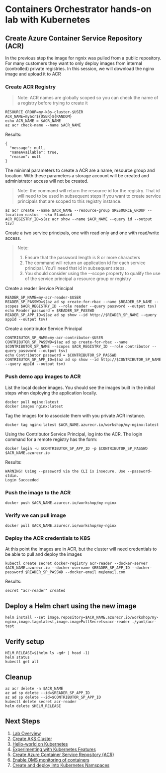 # Containers Orchestrator hands-on lab with Kubernetes

## Create Azure Container Service Repository (ACR)

In the previous step the image for ngnix was pulled from a public repository. For many customers they want to only deploy images from internal (controlled) private registries.  In this session, we will download the nginx image and upload it to ACR

### Create ACR Registry

> Note: ACR names are globally scoped so you can check the name of a registry before trying to create it

```shell
RESOURCE_GROUP=my-k8s-cluster-$USER
ACR_NAME=myacr${USER}${RANDOM}
echo ACR_NAME = $ACR_NAME
az acr check-name --name $ACR_NAME
```

Results:

```shell
{
  "message": null,
  "nameAvailable": true,
  "reason": null
}
```

The minimal parameters to create a ACR are a name, resource group and location. With these parameters a storage account will be created and administrator access will not be created.

> Note: the command will return the resource id for the registry. That id will need to be used in subsequent steps if you want to create service principals that are scoped to this registry instance.

```shell
az acr create --name $ACR_NAME --resource-group $RESOURCE_GROUP --location eastus --sku Standard
ACR_REGISTRY_ID=$(az acr show --name $ACR_NAME --query id --output tsv)
```

Create a two service principals, one with read only and one with read/write access.
> Note:
> 1. Ensure that the password length is 8 or more characters
> 1. The command will return an application id for each service principal. You'll need that id in subsequent steps.
> 1. You should consider using the --scope property to qualify the use of the service principal a resource group or registry

Create a reader Service Principal

```shell
READER_SP_NAME=my-acr-reader-$USER
READER_SP_PASSWD=$(az ad sp create-for-rbac --name $READER_SP_NAME --scopes $ACR_REGISTRY_ID --role reader --query password --output tsv)
echo Reader password = $READER_SP_PASSWD
READER_SP_APP_ID=$(az ad sp show --id http://$READER_SP_NAME --query appId --output tsv)
```

Create a contributor Service Principal

```shell
CONTRIBUTOR_SP_NAME=my-acr-contributor-$USER
CONTRIBUTOR_SP_PASSWD=$(az ad sp create-for-rbac --name $CONTRIBUTOR_SP_NAME --scopes $ACR_REGISTRY_ID --role contributor --query password --output tsv)
echo Contributor password = $CONTRIBUTOR_SP_PASSWD
CONTRIBUTOR_SP_APP_ID=$(az ad sp show --id http://$CONTRIBUTOR_SP_NAME --query appId --output tsv)
```

### Push demo app images to ACR

List the local docker images. You should see the images built in the initial steps when deploying the application locally.

```shell
docker pull nginx:latest
docker images nginx:latest
```

Tag the images for to associate them with you private ACR instance.

```shell
docker tag nginx:latest $ACR_NAME.azurecr.io/workshop/my-nginx:latest
```

Using the Contributor Service Principal, log into the ACR. The login command for a remote registry has the form: 

```shell
docker login -u $CONTRIBUTOR_SP_APP_ID -p $CONTRIBUTOR_SP_PASSWD $ACR_NAME.azurecr.io
```

Results:

```shell
WARNING! Using --password via the CLI is insecure. Use --password-stdin.
Login Succeeded
```

### Push the image to the ACR

```shell
docker push $ACR_NAME.azurecr.io/workshop/my-nginx
```

### Verify we can pull image

```shell
docker pull $ACR_NAME.azurecr.io/workshop/my-nginx
```

### Deploy the ACR credentials to K8S

At this point the images are in ACR, but the cluster will need credentials to be able to pull and deploy the images

```shell
kubectl create secret docker-registry acr-reader --docker-server $ACR_NAME.azurecr.io --docker-username $READER_SP_APP_ID --docker-password $READER_SP_PASSWD --docker-email me@email.com
```

Results:

```shell
secret "acr-reader" created
```

## Deploy a Helm chart using the new image

```shell
helm install --set image.repository=$ACR_NAME.azurecr.io/workshop/my-nginx,image.tag=latest,image.imagePullSecrets=acr-reader ./yaml/acr-test
```

## Verify setup

```shell
HELM_RELEASE=$(helm ls -qdr | head -1)
helm status
kubectl get all
```

## Cleanup

```shell
az acr delete -n $ACR_NAME
az ad sp delete --id=$READER_SP_APP_ID
az ad sp delete --id=$CONTRIBUTOR_SP_APP_ID
kubectl delete secret acr-reader
helm delete $HELM_RELEASE
```

## Next Steps

1. [Lab Overview](README.md)
1. [Create AKS Cluster](create-aks-cluster.md)
1. [Hello-world on Kubernetes](k8s-hello-world.md)
1. [Experimenting with Kubernetes Features](k8s-features.md)
1. [Create Azure Container Service Repository (ACR)](using-acr.md)
1. [Enable OMS monitoring of containers](oms.md)
1. [Create and deploy into Kubernetes Namspaces](k8s-namespaces.md)
